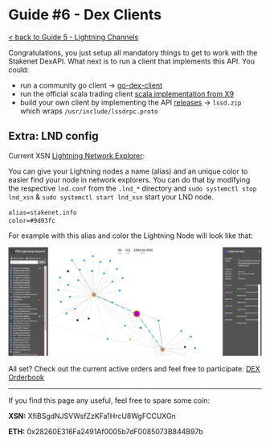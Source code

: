 # Guide #6 - Dex Clients

[< back to Guide 5 - Lightning Channels](guide_5_lightning_channels.md)

Congratulations, you just setup all mandatory things to get to work with the Stakenet DexAPI. 
What next is to run a client that implements this API.
You could:
  - run a community go client -> [go-dex-client](https://github.com/cwntr/go-dex-client/blob/master/infrastructure/bot.md)
  - run the official scala trading client [scala implementation from X9](https://github.com/X9Developers/DexAPI/tree/master/trading-bot)
  - build your own client by implementing the API [releases](https://github.com/X9Developers/DexAPI/releases) -> `lssd.zip` which wraps 
    `/usr/include/lssdrpc.proto` 

## Extra: LND config

Current XSN [Lightning Network Explorer](https://ln.stakenet.info/):

You can give your Lightning nodes a name (alias) and an unique color to easier find your node in network explorers.
You can do that by modifying the respective `lnd.conf` from the `.lnd_*` directory and `sudo systemctl stop lnd_xsn` & `sudo systemctl start lnd_xsn` start your LND node.

```
alias=stakenet.info
color=#9d03fc
```

For example with this alias and color the Lightning Node will look like that:

![alt text](node_alias.JPG)

All set? Check out the current active orders and feel free to participate: [DEX Orderbook](https://orderbook.stakenet.io/XSN_BTC)


---

If you find this page any useful, feel free to spare some coin:

**XSN:** XfiBSgdNJSVWsfZzKFa1HrcU8WgFCCUXGn

**ETH:** 0x28260E316Fa2491Af0005b7dF0085073B844B97b
